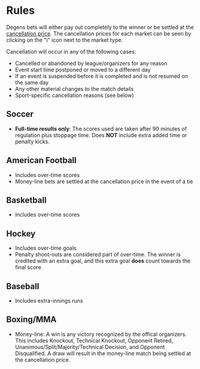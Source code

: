 # Rules

Degens bets will either pay out completely to the winner or be settled at the [cancellation price](/protocol?id=finalization-prices). The cancellation prices for each market can be seen by clicking on the "i" icon next to the market type.

Cancellation will occur in any of the following cases:

* Cancelled or abandoned by league/organizers for any reason
* Event start time postponed or moved to a different day
* If an event is suspended before it is completed and is not resumed on the same day
* Any other material changes to the match details
* Sport-specific cancellation reasons (see below)

## Soccer

* **Full-time results only**: The scores used are taken after 90 minutes of regulation plus stoppage time. Does **NOT** include extra added time or penalty kicks.

## American Football

* Includes over-time scores
* Money-line bets are settled at the cancellation price in the event of a tie

## Basketball

* Includes over-time scores

## Hockey

* Includes over-time goals
* Penalty shoot-outs are considered part of over-time. The winner is credited with an extra goal, and this extra goal **does** count towards the final score

## Baseball

* Includes extra-innings runs

## Boxing/MMA

* Money-line: A win is any victory recognized by the offical organizers. This includes Knockout, Technical Knockout, Opponent Retired, Unanimous/Split/Majority/Technical Decision, and Opponent Disqualified. A draw will result in the money-line match being settled at the cancellation price.
